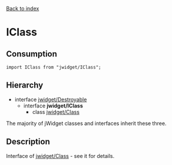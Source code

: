 [Back to index](../README.md)

# IClass

## Consumption

	import IClass from "jwidget/IClass";

## Hierarchy

* interface [jwidget/Destroyable](Destroyable.md)
	* interface **jwidget/IClass**
		* class [jwidget/Class](Class.md)

The majority of jWidget classes and interfaces inherit these three.

## Description

Interface of [jwidget/Class](Class.md) - see it for details.

